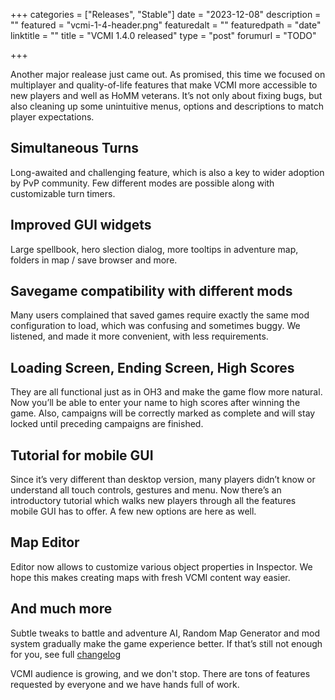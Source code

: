 +++
categories = ["Releases", "Stable"]
date = "2023-12-08"
description = ""
featured = "vcmi-1-4-header.png"
featuredalt = ""
featuredpath = "date"
linktitle = ""
title = "VCMI 1.4.0 released"
type = "post"
forumurl = "TODO"

+++

Another major realease just came out. As promised, this time we focused on multiplayer and quality-of-life features that make VCMI more accessible to new players and well as HoMM veterans. It’s not only about fixing bugs, but also cleaning up some unintuitive menus, options and descriptions to match player expectations.

## Simultaneous Turns
Long-awaited and challenging feature, which is also a key to wider adoption by PvP community. Few different modes are possible along with customizable turn timers.

## Improved GUI widgets
Large spellbook, hero slection dialog, more tooltips in adventure map, folders in map / save browser and more.

## Savegame compatibility with different mods
Many users complained that saved games require exactly the same mod configuration to load, which was confusing and sometimes buggy. We listened, and made it more convenient, with less requirements.

## Loading Screen, Ending Screen, High Scores
They are all functional just as in OH3 and make the game flow more natural. Now you’ll be able to enter your name to high scores after winning the game. Also, campaigns will be correctly marked as complete and will stay locked until preceding campaigns are finished.

## Tutorial for mobile GUI
Since it’s very different than desktop version, many players didn’t know or understand all touch controls, gestures and menu. Now there’s an introductory tutorial which walks new players through all the features mobile GUI has to offer. A few new options are here as well.

## Map Editor
Editor now allows to customize various object properties in Inspector. We hope this makes creating maps with fresh VCMI content way easier.

## And much more
Subtle tweaks to battle and adventure AI, Random Map Generator and mod system gradually make the game experience better. If that’s still not enough for you, see full [changelog](https://github.com/vcmi/vcmi/blob/develop/ChangeLog.md#132---140)

VCMI audience is growing, and we don't stop. There are tons of features requested by everyone and we have hands full of work.